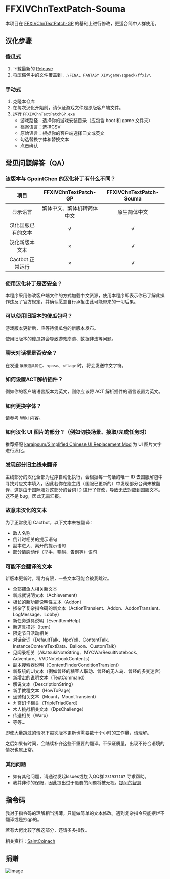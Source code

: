 # FFXIVChnTextPatch-Souma

本项目在 [FFXIVChnTextPatch-GP](https://github.com/GpointChen/FFXIVChnTextPatch-GP) 的基础上进行修改，更适合简中人群使用。

## 汉化步骤

### 傻瓜式

  1. 下载最新的 [Release](https://github.com/Souma-Sumire/FFXIVChnTextPatch-Souma/releases/)
  1. 将压缩包中的文件覆盖到 `..\FINAL FANTASY XIV\game\sqpack\ffxiv\`

### 手动式

  1. 克隆本仓库
  1. 在每次汉化开始前，请保证游戏文件是原版客户端文件。
  1. 运行 `FFXIVChnTextPatchGP.exe`
      - 游戏路径：选择你的游戏安装目录（应包含 boot 和 game 文件夹）
      - 档案语言：选择CSV
      - 原始语言：根据你的客户端选择日文或英文
      - 勾选替换字体和替换文本
      - 点击确认

## 常见问题解答（QA）

### 该版本与 GpointChen 的汉化补丁有什么不同？

| 项目 | FFXIVChnTextPatch-GP | FFXIVChnTextPatch-Souma |
| :---: | :---: | :---: |
| 显示语言 | 繁体中文、繁体机转简体中文 | 原生简体中文 |
| 汉化国服已有的文本 | √ | √ |
| 汉化新版本文本 | × | √ |
| Cactbot 正常运行 | × | √ |

### 使用汉化补丁是否安全？

本程序采用修改客户端文件的方式加载中文资源，使用本程序即表示你已了解此操作违反了官方规定，并确认愿意自行承担由此可能带来的一切后果。

### 可以使用旧版本的傻瓜包吗？

游戏版本更新后，应等待傻瓜包的新版本发布。

使用旧版本的傻瓜包会导致游戏崩溃、数据非法等问题。

### 聊天对话框是否安全？

在发送 `展示道具属性`、`<pos>`、`<flag>` 时，将会发送中文字符。

### 如何设置ACT解析插件？

例如你的客户端语言版本为英文，则你应该将 ACT 解析插件的语言设置为英文。

### 如何更换字体？

请参考 [Wiki](https://github.com/Souma-Sumire/FFXIVChnTextPatch-Souma/wiki/%E8%87%AA%E5%88%B6%E6%B8%B8%E6%88%8F%E5%AD%97%E4%BD%93) 内容。

### 如何汉化 UI 图片的部分？（例如切换场景、接取/完成任务时）

推荐搭配 [karaipsum/Simplified Chinese UI Replacement Mod](https://www.nexusmods.com/finalfantasy14/mods/2048) 为 UI 图片文字 进行汉化。

### 发现部分旧主线未翻译

主线部分的汉化全部为程序自动化执行，会根据每一句话的唯一 ID 去国服解包中寻找对应文本填入，因此若你在跑主线（国服已更新的）中发现部分台词未被翻译，这是由于国际服对这部分的台词 ID 进行了修改，导致无法对应到国服文本。这不是 bug，因此无需汇报。

### 故意未汉化的文本

为了正常使用 Cactbot，以下文本未被翻译：

- 敌人名称
- 倒计时相关的提示语句
- 副本进入、离开的提示语句
- 部分情感动作（举手、鞠躬、告别等）语句

### 可能不会翻译的文本

新版本更新时，精力有限，一些文本可能会被我跳过。

- 全部捕鱼人相关新文本
- 新成就说明文本（Achievement）
- 极长的新功能说明性文本（Addon）
- 掺杂了复杂指令码的新文本（ActionTransient、Addon、AddonTransient、LogMessage、Lobby）
- 新任务道具说明（EventItemHelp）
- 新道具描述（Item）
- 限定节日活动相关
- 对话台词（DefaultTalk、NpcYell、ContentTalk、InstanceContentTextData、Balloon、CustomTalk）
- 见闻录相关（AkatsukiNoteString、MYCWarResultNotebook、Adventure、VVDNotebookContents）
- 副本搜索器说明（ContentFinderConditionTransient）
- 新系统的UI文本（例如曾经的糖豆人联动、曾经的无人岛、曾经的多变迷宫）
- 新增宏的说明文本（TextCommand）
- 解说文本（DescriptionString）
- 新手教程文本（HowToPage）
- 坐骑相关文本（Mount，MountTransient）
- 九宫幻卡相关（TripleTriadCard）
- 木人挑战相关文本（DpsChallenge）
- 传送相关（Warp）
- 等等...

即使大量跳过的情况下每次版本更新也需要数十个小时的工作量，请理解。

之后如果有时间，会陆续补齐这些不重要的翻译。不保证质量，出现不符合语境的情况也属正常。

### 其他问题

- 如有其他问题，请通过发起Issues或加入QQ群 `231937107` 寻求帮助。
- 我并非你的保姆，因此提出过于愚蠢的问题将被无视。[提问的智慧](https://github.com/ryanhanwu/How-To-Ask-Questions-The-Smart-Way/blob/main/README-zh_CN.md)

## 指令码

我对于指令码的理解相当浅薄，只能做简单的文本修改。遇到复杂指令只能摆烂不翻译或是抄gp的。

若有大佬比较了解这部分，还请多多指教。

相关资料：[SaintCoinach](https://github.com/xivapi/SaintCoinach/blob/master/SaintCoinach/Text/XivStringDecoder.cs)

## 捐赠

![image](https://github.com/Souma-Sumire/FFXIVChnTextPatch-Souma/assets/33572696/33b547e0-f8d4-41ba-9d76-a813a8053daa)
